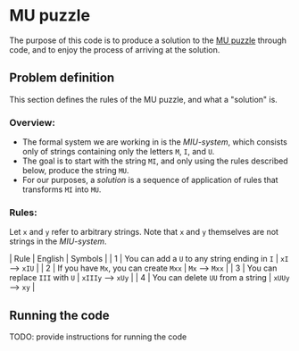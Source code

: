 # MU puzzle

The purpose of this code is to produce a solution to the [MU
puzzle](https://en.wikipedia.org/wiki/MU_puzzle) through code, and to enjoy the
process of arriving at the solution.

## Problem definition

This section defines the rules of the MU puzzle, and what a "solution" is.

### Overview:

- The formal system we are working in is the *MIU-system*, which consists only
  of strings containing only the letters `M`, `I`, and `U`.
- The goal is to start with the string `MI`, and only using the rules described
  below, produce the string `MU`.
- For our purposes, a *solution* is a sequence of application of rules that
  transforms `MI` into `MU`.

### Rules:

Let `x` and `y` refer to arbitrary strings. Note that `x` and `y` themselves are
not strings in the *MIU-system*.

| Rule | English                                       | Symbols           |
| 1    | You can add a `U` to any string ending in `I` | `xI` --> `xIU`    |
| 2    | If you have `Mx`, you can create `Mxx`        | `Mx` --> `Mxx`    |
| 3    | You can replace `III` with `U`                | `xIIIy` --> `xUy` |
| 4    | You can delete `UU` from a string             | `xUUy` --> `xy`   |

## Running the code

TODO: provide instructions for running the code
